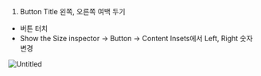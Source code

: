 1. Button Title 왼쪽, 오른쪽 여백 두기
- 버튼 터치
- Show the Size inspector → Button → Content Insets에서 Left, Right 숫자 변경

![Untitled](https://user-images.githubusercontent.com/28918085/81185939-30626f80-8fed-11ea-8fd9-e133daf2c27c.png)
